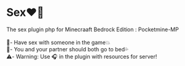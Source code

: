 # Sex❤️‍🔥
The sex plugin php for Minecraaft Bedrock Edition : Pocketmine-MP
<br>
<br>
💏- Have sex with someone in the game💥<br>
🛌- You and your partner should both go to bed💦<br>
⚠️- Warning: Use 🎧 in the plugin with resources for server!

